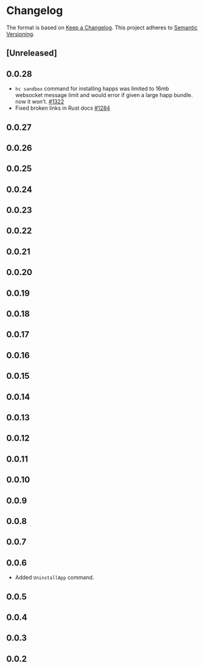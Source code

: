 # Changelog

The format is based on [Keep a Changelog](https://keepachangelog.com/en/1.0.0/). This project adheres to [Semantic Versioning](https://semver.org/spec/v2.0.0.html).

## \[Unreleased\]

## 0.0.28

- `hc sandbox` command for installing happs was limited to 16mb websocket message limit and would error if given a large happ bundle. now it won’t.  [\#1322](https://github.com/holochain/holochain/pull/1322)
- Fixed broken links in Rust docs [\#1284](https://github.com/holochain/holochain/pull/1284)

## 0.0.27

## 0.0.26

## 0.0.25

## 0.0.24

## 0.0.23

## 0.0.22

## 0.0.21

## 0.0.20

## 0.0.19

## 0.0.18

## 0.0.17

## 0.0.16

## 0.0.15

## 0.0.14

## 0.0.13

## 0.0.12

## 0.0.11

## 0.0.10

## 0.0.9

## 0.0.8

## 0.0.7

## 0.0.6

- Added `UninstallApp` command.

## 0.0.5

## 0.0.4

## 0.0.3

## 0.0.2
